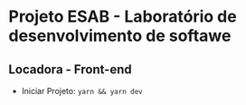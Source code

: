 # Projeto ESAB - Laboratório de desenvolvimento de softawe

## Locadora - Front-end

- Iniciar Projeto: `yarn && yarn dev`